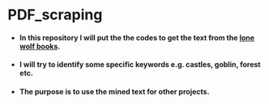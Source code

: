 # PDF_scraping
- #### In this repository I will put the the codes to get the text from the [lone wolf books](https://www.projectaon.org/staff/eric/).
- #### I will try to identify some specific keywords e.g. castles, goblin, forest etc.
- #### The purpose is to use the mined text for other projects.
